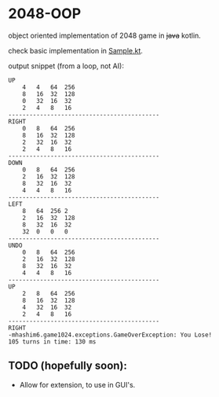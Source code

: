 
# 2048-OOP
object oriented implementation of 2048 game in ~~java~~ kotlin.

check basic implementation in  [Sample.kt](https://github.com/mhashim6/2048-OOP/blob/master/src/mhashim6/game1024/Sample.kt).

output snippet (from a loop, not AI):
```
UP
	4	4	64	256
	8	16	32	128
	0	32	16	32
	2	4	8	16
-------------------------------------------
RIGHT
	0	8	64	256
	8	16	32	128
	2	32	16	32
	2	4	8	16
-------------------------------------------
DOWN
	0	8	64	256
	2	16	32	128
	8	32	16	32
	4	4	8	16
-------------------------------------------
LEFT
	8	64	256	2
	2	16	32	128
	8	32	16	32
	32	0	0	0
-------------------------------------------
UNDO
	0	8	64	256
	2	16	32	128
	8	32	16	32
	4	4	8	16
-------------------------------------------
UP
	2	8	64	256
	8	16	32	128
	4	32	16	32
	2	4	8	16
-------------------------------------------
RIGHT
-mhashim6.game1024.exceptions.GameOverException: You Lose!
105 turns in time: 130 ms
```

## TODO (hopefully soon):
 - Allow for extension, to use in GUI's.
